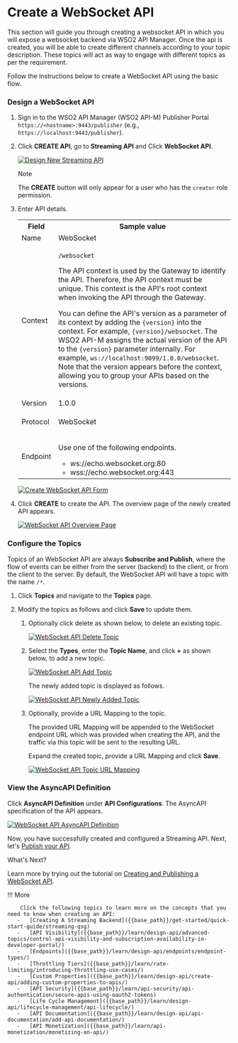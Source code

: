 # Create a WebSocket API

This section will guide you through creating a websocket API in which you will expose a websocket backend via WSO2
 API Manager. Once the api is created, you will be able to create different channels according to your topic 
 description. These topics will act as way to engage with different topics as per the requirement.
 
 
 Follow the instructions below to create a WebSocket API using the basic flow.

### Design a WebSocket API

1.  Sign in to the WSO2 API Manager (WSO2 API-M) Publisher Portal `https://<hostname>:9443/publisher` (e.g., `https://localhost:9443/publisher`).

2.  Click **CREATE API**, go to **Streaming API** and Click **WebSocket API**.

    [![Design New Streaming API]({{base_path}}/assets/img/learn/design-api/streaming-api/design-new-streaming-api.png)]({{base_path}}/assets/img/learn/design-api/streaming-api/design-new-streaming-api.png)

    <html><div class="admonition note">
      <p class="admonition-title">Note</p>
      <p>The <b>CREATE</b> button will only appear for a user who has the <code>creator</code> role permission.</p>
      </div>
    </html>
    
3.  Enter API details. 
    
     <table>
        <colgroup>
             <col/>
             <col/>
             <col/>
        </colgroup>
        <tbody>
             <tr>
                 <th colspan="2">Field</th>
                 <th >Sample 
          value</th>
             </tr>
             <tr>
                 <td colspan="2" class="confluenceTd">Name</td>
                 <td class="confluenceTd">WebSocket</td>
             </tr>
             <tr>
                 <td colspan="2" class="confluenceTd">Context</td>
                 <td class="confluenceTd">
                     <div class="content-wrapper">
                         <p>
                             <code>/websocket</code>
                         </p>
                         <div>
                             <div class="confluence-information-macro-body">
                                 <p>The API context is used by the Gateway to identify the API. 
          Therefore, the API context must be unique. This context is the API's root context when invoking the API through 
          the Gateway.</p>
                             </div>
                             <div class="confluence-information-macro confluence-information-macro-tip">
                                 <span class="aui-icon aui-icon-small aui-iconfont-approve confluence-information-macro-icon"></span>
                                 <div class="confluence-information-macro-body">
                                     <p>You can define the API's version as a parameter of its context by 
          adding the <code>{version}</code> into the context. For example, <code>{version}/websocket</code>. The WSO2 API-M
          assigns the actual version of the API to the <code>{version}</code> parameter internally. For example, 
                                         <code>ws://localhost:9099/1.0.0/websocket</code>. Note that the version appears before the context, allowing you to 
          group your APIs based on the versions.</p>
                                 </div>
                             </div>
                         </div>
                     </div>
                 </td>
             </tr>
             <tr>
                 <td colspan="2" class="confluenceTd">Version</td>
                 <td colspan="1" class="confluenceTd">1.0.0</td>
             </tr>
             <tr>
                 <td colspan="2" class="confluenceTd">Protocol</td>
                 <td colspan="1" class="confluenceTd">
                     <p>WebSocket</p>
                 </td>
             </tr>
             <tr>
                 <td colspan="2" class="confluenceTd">Endpoint</td>
                 <td colspan="1" class="confluenceTd">
                    <p>
                    Use one of the following endpoints.
                    <ul>
                        <li>ws://echo.websocket.org:80</li>
                        <li>wss://echo.websocket.org:443</li>
                    </ul>
                 </td>
             </tr>
         </tbody>
     </table>
             
      [![Create WebSocket API Form]({{base_path}}/assets/img/learn/design-api/streaming-api/websocket/create-websocket-streaming-api-form.png)]({{base_path}}/assets/img/learn/design-api/streaming-api/websocket/create-websocket-streaming-api-form.png)

4.  Click **CREATE** to create the API. The overview page of the newly created API appears. 
    
    [![WebSocket API Overview Page]({{base_path}}/assets/img/learn/design-api/streaming-api/websocket/websocket-streaming-api-overview-page.png)]({{base_path}}/assets/img/learn/design-api/streaming-api/websocket/websocket-streaming-api-overview-page.png)


### Configure the Topics

Topics of an WebSocket API are always **Subscribe and Publish**, where the flow of events can be either from the server (backend) to the client, or from the client to the server. By default, the WebSocket API will have a topic with the name `/*`.

1. Click **Topics** and navigate to the **Topics** page.

2. Modify the topics as follows and click **Save** to update them.

    1. Optionally click delete as shown below, to delete an existing topic.

        [![WebSocket API Delete Topic]({{base_path}}/assets/img/learn/design-api/streaming-api/websocket/websocket-streaming-api-delete-topic.png)]({{base_path}}/assets/img/learn/design-api/streaming-api/websocket/websocket-streaming-api-delete-topic.png)

    2. Select the **Types**, enter the **Topic Name**, and click **+** as shown below, to add a new topic.
         
        [![WebSocket API Add Topic]({{base_path}}/assets/img/learn/design-api/streaming-api/websocket/websocket-streaming-api-add-topic.png)]({{base_path}}/assets/img/learn/design-api/streaming-api/websocket/websocket-streaming-api-add-topic.png)
      
        The newly added topic is displayed as follows.
         
        [![WebSocket API Newly Added Topic]({{base_path}}/assets/img/learn/design-api/streaming-api/websocket/websocket-streaming-api-newly-added-topic.png)]({{base_path}}/assets/img/learn/design-api/streaming-api/websocket/websocket-streaming-api-newly-added-topic.png)

    3. Optionally, provide a URL Mapping to the topic.

        The provided URL Mapping will be appended to the WebSocket endpoint URL which was provided when creating the API, and the traffic via this topic will be sent to the resulting URL.
          
        Expand the created topic, provide a URL Mapping and click **Save**.

        [![WebSocket API Topic URL Mapping]({{base_path}}/assets/img/learn/design-api/streaming-api/websocket/wesocket-streaming-api-add-topic-url-mapping.png)]({{base_path}}/assets/img/learn/design-api/streaming-api/websocket/wesocket-streaming-api-add-topic-url-mapping.png)
            


### View the AsyncAPI Definition

Click **AsyncAPI Definition** under **API Configurations**. The AsyncAPI specification of the API appears.
    
   [![WebSocket API AsyncAPI Definition]({{base_path}}/assets/img/learn/design-api/streaming-api/websocket/websocket-streaming-api-asyncapi.png)]({{base_path}}/assets/img/learn/design-api/streaming-api/websocket/websocket-streaming-api-asyncapi.png)

Now, you have successfully created and configured a Streaming API. Next, let's [Publish your API]({{base_path}}/learn/design-api/publish-api/publish-an-api).

<div class="admonition note">
<p class="admonition-title">What's Next?</p>
<p>Learn more by trying out the tutorial on <a href="{{base_path}}/tutorials/streaming-api/create-and-publish-websocket-api">Creating and Publishing a WebSocket API</a>.</p>
</div>

!!! More

        Click the following topics to learn more on the concepts that you need to know when creating an API:
       -   [Creating A Streaming Backend]({{base_path}}/get-started/quick-start-guide/streaming-qsg)
       -   [API Visibility]({{base_path}}/learn/design-api/advanced-topics/control-api-visibility-and-subscription-availability-in-developer-portal/)
       -   [Endpoints]({{base_path}}/learn/design-api/endpoints/endpoint-types/)
       -   [Throttling Tiers]({{base_path}}/learn/rate-limiting/introducing-throttling-use-cases/)
       -   [Custom Properties]({{base_path}}/learn/design-api/create-api/adding-custom-properties-to-apis/)
       -   [API Security]({{base_path}}/learn/api-security/api-authentication/secure-apis-using-oauth2-tokens)
       -   [Life Cycle Management]({{base_path}}/learn/design-api/lifecycle-management/api-lifecycle/)
       -   [API Documentation]({{base_path}}/learn/design-api/api-documentation/add-api-documentation/)
       -   [API Monetization]({{base_path}}/learn/api-monetization/monetizing-an-api/)
